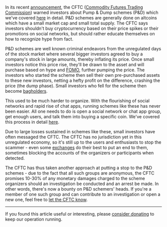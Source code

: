 In its recent [announcement][link], the CFTC ([Commodity Futures Trading Commission][cftc]) warned investors about Pump & Dump schemes (P&D) which we've covered [here][ovdje] in detail. P&D schemes are generally done on altcoins which have a small market cap and small total supply. The CFTC says investors shouldn't buy cryptocurrency based on their price spikes or their promotions on social networks, but should rather educate themselves on how to recognize hype from fact.

P&D schemes are well known criminal endeavors from the unregulated days of the stock market where several bigger investors agreed to buy a company's stock in large amounts, thereby inflating its price. Once small investors notice this price rise, they'll be drawn to the asset and will purchase based on hype and [FOMO], further pumping the price. The investors who started the scheme then sell their own pre-purchased assets to these new investors, netting a hefty profit on the difference, crashing the price (the dump phase). Small investors who fell for the scheme then become [bagholders][bag].

This used to be much harder to organize. With the flourishing of social networks and rapid rise of chat apps, running schemes like these has never been easier. All one needs to do is open a social network or chat app group, get enough users, and talk them into buying a specific coin. We've covered this process in detail [here][ovdje].

Due to large losses sustained in schemes like these, small investors have often messaged the CFTC. The CFTC has no jurisdiction yet in this unregulated economy, so it's still up to the users and enthusiasts to stop the scammer - even some [exchanges][exc] do their best to put an end to them, sometimes blocking the accounts of the organizers or participants when detected.

The CFTC has thus taken another approach at putting a stop to the P&D schemes - due to the fact that all such groups are anonymous, the CFTC promises 10-30% of any monetary damages charged to the scheme organizers should an investigation be conducted and an arrest be made. In other words, there's now a bounty on P&D schemers' heads. If you're a member of one such group and can contribute to an investigation or open a new one, feel free to [let the CFTC know][report].

---

If you found this article useful or interesting, please [consider donating][donate] to keep our operation running.

[donate]: https://bitfalls.com/donate
[report]: http://www.cftc.gov/ConsumerProtection/FileaTiporComplaint/index.htm
[link]: http://www.cftc.gov/idc/groups/public/@customerprotection/documents/file/customeradvisory_pumpdump0218.pdf
[alt]: https://bitfalls.com/glossary/#alt-coins
[bag]: https://bitfalls.com/glossary/#bagholder
[exc]: https://bitfalls.com/glossary/#exchange
[ovdje]: https://bitfalls.com/2018/01/12/anatomy-pump-dump-group/
[cc]: https://bitfalls.com/2017/08/20/cryptocurrency/
[cftc]: http://www.cftc.gov/index.htm
[FOMO]: https://bitfalls.com/glossary/#fomo
